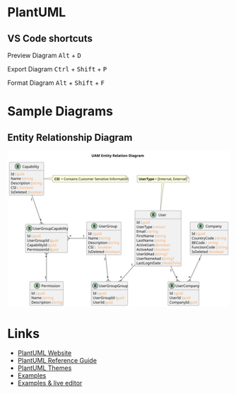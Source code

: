 # PlantUML

## VS Code shortcuts
Preview Diagram <kbd>Alt</kbd> + <kbd>D</kbd>

Export Diagram <kbd>Ctrl</kbd> + <kbd>Shift</kbd> + <kbd>P</kbd> 

Format Diagram <kbd>Alt</kbd> + <kbd>Shift</kbd> + <kbd>F</kbd>

# Sample Diagrams

## Entity Relationship Diagram
![Diagram Image Link](./diagrams/erd.svg)

# Links
* [PlantUML Website](https://plantuml.com/)
* [PlantUML Reference Guide](https://plantuml.com/guide)
* [PlantUML Themes](https://the-lum.github.io/puml-themes-gallery/)
* [Examples](https://real-world-plantuml.com/)
* [Examples & live editor](https://www.planttext.com/)
